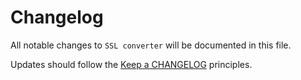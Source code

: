 # Changelog
All notable changes to `SSL converter` will be documented in this file.

Updates should follow the [Keep a CHANGELOG](http://keepachangelog.com/) principles.
